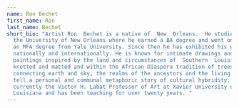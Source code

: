 ```yaml
---
name: Ron Bechet
first_name: Ron
last_name: Bechet
short_bio: "Artist Ron  Bechet is a native of  New  Orleans.  He studied art at
  the University of New Orleans where he earned a BA degree and went on to earn
  an MFA degree from Yale University. Since then he has exhibited his work
  nationally and internationally. He is known for intimate drawings and
  paintings inspired by the land and circumstances of  Southern  Louisiana,
  knotted and matted and within the African Diaspora tradition of trees
  connecting earth and sky, the realms of the ancestors and the living. They
  tell a personal and communal metaphoric story of cultural hybridity. He is
  currently the Victor H. Labat Professor of Art at Xavier University of
  Louisiana and has been teaching for over twenty years. "
---
```

